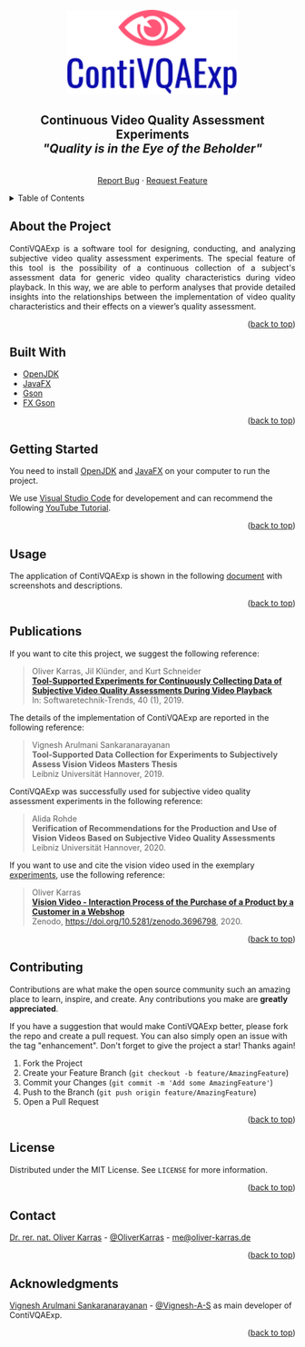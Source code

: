 <!-- PROJECT SHIELDS -->
<!--
*** I'm using markdown "reference style" links for readability.
*** Reference links are enclosed in brackets [ ] instead of parentheses ( ).
*** See the bottom of this document for the declaration of the reference variables
*** for contributors-url, forks-url, etc. This is an optional, concise syntax you may use.
*** https://www.markdownguide.org/basic-syntax/#reference-style-links
-->
<!--[![Twitter][twitter-shield]][twitter-url]
[![LinkedIn][linkedin-shield]][linkedin-url]
-->

<!-- PROJECT LOGO -->
<br />
<div align="center">
  <a href="https://github.com/okarras/ContiVQAExp">
    <img src="src/img/logo.svg" alt="Logo" width="300" height="150">
  </a>

<h2 align="center">Continuous Video Quality Assessment Experiments<br/>
<i>"Quality is in the Eye of the Beholder"</i></h2>

  <p align="center">
  <br />
    <!--<a href="https://github.com/okarras/ContiVQAExp">View Demo</a>
    ·-->
    <a href="https://github.com/okarras/ContiVQAExp/issues">Report Bug</a>
    ·
    <a href="https://github.com/okarra/ContiVQAExp/issues">Request Feature</a>
  </p>
</div>

<!-- TABLE OF CONTENTS -->
<details>
  <summary>Table of Contents</summary>
  <ol>
    <li><a href="#about-the-project">About the Project</a></li>
    <li><a href="#built-with">Built With</a></li>
    <li><a href="#getting-started">Getting Started</a></li>
    <li><a href="#usage">Usage</a></li>
    <li><a href="#publications">Publications</a></li>
    <li><a href="#contributing">Contributing</a></li>
    <li><a href="#license">License</a></li>
    <li><a href="#contact">Contact</a></li>
    <li><a href="#acknowledgments">Acknowledgments</a></li>
  </ol>
</details>

<!-- ABOUT THE PROJECT -->
## About the Project

<!--[![Product Name Screen Shot][product-screenshot]](https://github.com/okarras/ContiVQAExp)-->

<p align="justify">
    ContiVQAExp is a software tool for designing, conducting, and analyzing subjective video quality assessment experiments. The special feature of this tool is the possibility of a continuous collection of a subject's assessment data for generic video quality characteristics during video playback. In this way, we are able to perform analyses that provide detailed insights into the relationships between the implementation of video quality characteristics and their effects on a viewer’s quality assessment.
</p>

<p align="right">(<a href="#top">back to top</a>)</p>

<!-- BUILT WITH -->
## Built With

* [OpenJDK](https://openjdk.java.net/)
* [JavaFX](https://openjfx.io/)
* [Gson](https://github.com/google/gson)
* [FX Gson](https://github.com/joffrey-bion/fx-gson)

<p align="right">(<a href="#top">back to top</a>)</p>

<!-- GETTING STARTED -->
## Getting Started
You need to install [OpenJDK](https://openjdk.java.net/) and [JavaFX](https://openjfx.io/) on your computer to run the project.

We use [Visual Studio Code](https://code.visualstudio.com/) for developement and can recommend the following [YouTube Tutorial](https://www.youtube.com/watch?v=H67COH9F718).

<p align="right">(<a href="#top">back to top</a>)</p>

<!-- USAGE EXAMPLES -->
## Usage
The application of ContiVQAExp is shown in the following [document](Screenshots/README.md) with screenshots and descriptions.

<p align="right">(<a href="#top">back to top</a>)</p>

<!-- PUBLICATIONS -->
## Publications

If you want to cite this project, we suggest the following reference:

>Oliver Karras, Jil Klünder, and Kurt Schneider<br/>
>[__Tool-Supported Experiments for Continuously Collecting Data of Subjective Video Quality Assessments During Video Playback__](https://pi.informatik.uni-siegen.de/gi/stt/40_1/01_Fachgruppenberichte/FGRE2019/Karras.pdf)<br/>
>In: Softwaretechnik-Trends, 40 (1), 2019.

The details of the implementation of ContiVQAExp are reported in the following reference:

>Vignesh Arulmani Sankaranarayanan<br/>
>__Tool-Supported Data Collection for Experiments to Subjectively Assess Vision Videos Masters Thesis__<br/>
>Leibniz Universität Hannover, 2019.

ContiVQAExp was successfully used for subjective video quality assessment experiments in the following reference:

>Alida Rohde<br/>
>__Verification of Recommendations for the Production and Use of Vision Videos Based on Subjective Video Quality Assessments__<br/>
>Leibniz Universität Hannover, 2020.

If you want to use and cite the vision video used in the exemplary [experiments](Experiments), use the following reference: 

>Oliver Karras<br/>
>[__Vision Video - Interaction Process of the Purchase of a Product by a Customer in a Webshop__](https://doi.org/10.5281/zenodo.3696798)<br/>
>Zenodo, https://doi.org/10.5281/zenodo.3696798, 2020.

<p align="right">(<a href="#top">back to top</a>)</p>

<!-- CONTRIBUTING -->
## Contributing

Contributions are what make the open source community such an amazing place to learn, inspire, and create. Any contributions you make are **greatly appreciated**.

If you have a suggestion that would make ContiVQAExp better, please fork the repo and create a pull request. You can also simply open an issue with the tag "enhancement".
Don't forget to give the project a star! Thanks again!

1. Fork the Project
2. Create your Feature Branch (`git checkout -b feature/AmazingFeature`)
3. Commit your Changes (`git commit -m 'Add some AmazingFeature'`)
4. Push to the Branch (`git push origin feature/AmazingFeature`)
5. Open a Pull Request

<p align="right">(<a href="#top">back to top</a>)</p>

<!-- LICENSE -->
## License

Distributed under the MIT License. See `LICENSE` for more information.

<p align="right">(<a href="#top">back to top</a>)</p>

<!-- CONTACT -->
## Contact

[Dr. rer. nat. Oliver Karras](https://www.oliver-karras.de) - [@OliverKarras](https://twitter.com/OliverKarras) - me@oliver-karras.de

<p align="right">(<a href="#top">back to top</a>)</p>

<!-- ACKNOWLEDGMENTS -->
## Acknowledgments

[Vignesh Arulmani Sankaranarayanan](https://www.linkedin.com/in/vignesh-a-aa2672127/) - [@Vignesh-A-S](https://github.com/vignesh-a-s) as main developer of ContiVQAExp.

<p align="right">(<a href="#top">back to top</a>)</p>
